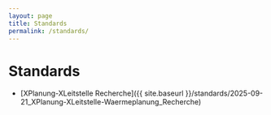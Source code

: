 ```yaml
---
layout: page
title: Standards
permalink: /standards/
---
```


# Standards

- [XPlanung-XLeitstelle Recherche]({{ site.baseurl }}/standards/2025-09-21_XPlanung-XLeitstelle-Waermeplanung_Recherche)